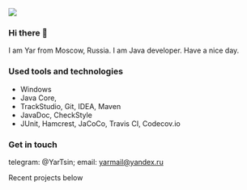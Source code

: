 ![](https://komarev.com/ghpvc/?username=yarmail)<br>

### Hi there 👋
I am Yar from Moscow, Russia. I am Java developer. Have a nice day.

### Used tools and technologies
- Windows<br>
- Java Core, <br>
- TrackStudio, Git, IDEA, Maven <br>
- JavaDoc, СheckStyle <br>
- JUnit, Hamcrest, JaCoCo, Travis CI, Codecov.io<br>

### Get in touch
telegram: @YarTsin; email: yarmail@yandex.ru <br>

Recent projects below



<!--
**yarmail/yarmail** is a ✨ _special_ ✨ repository because its `README.md` (this file) appears on your GitHub profile.

Here are some ideas to get you started:

- 🔭 I’m currently working on ...
- 🌱 I’m currently learning ...
- 👯 I’m looking to collaborate on ...
- 🤔 I’m looking for help with ...
- 💬 Ask me about ...
- 📫 How to reach me: ...
- 😄 Pronouns: ...
- ⚡ Fun fact: ...
-->
